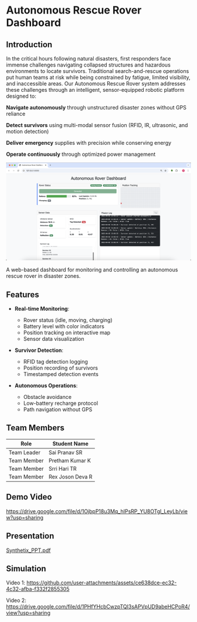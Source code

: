 # Autonomous Rescue Rover Dashboard

## Introduction
In the critical hours following natural disasters, first responders face immense challenges navigating collapsed structures and hazardous environments to locate survivors. Traditional search-and-rescue operations put human teams at risk while being constrained by fatigue, limited visibility, and inaccessible areas. Our Autonomous Rescue Rover system addresses these challenges through an intelligent, sensor-equipped robotic platform designed to:

**Navigate autonomously** through unstructured disaster zones without GPS reliance

**Detect survivors** using multi-modal sensor fusion (RFID, IR, ultrasonic, and motion detection)

**Deliver emergency** supplies with precision while conserving energy

**Operate continuously** through optimized power management

![Dashboard Screenshot](https://github.com/Srsp-coder/-Autonomous-Rescue-Rover/blob/main/images/Dashboard.png) <!-- Add actual screenshot if available -->

A web-based dashboard for monitoring and controlling an autonomous rescue rover in disaster zones.

## Features

- **Real-time Monitoring**:
  - Rover status (idle, moving, charging)
  - Battery level with color indicators
  - Position tracking on interactive map
  - Sensor data visualization

- **Survivor Detection**:
  - RFID tag detection logging
  - Position recording of survivors
  - Timestamped detection events

- **Autonomous Operations**:
  - Obstacle avoidance
  - Low-battery recharge protocol
  - Path navigation without GPS

## Team Members
| Role                | Student Name      |
| ------------------- | ----------------- |
|     Team Leader     | Sai Pranav SR     |
| Team Member         |  Pretham Kumar K  |
| Team Member         | Srri Hari TR      |
| Team Member         |Rex Joson Deva R   |


## Demo Video

https://drive.google.com/file/d/1OjbpP18u3Mq_hIPsRP_YU8OTgl_LeyLb/view?usp=sharing


## Presentation
[Synthetix_PPT.pdf](https://github.com/user-attachments/files/19566034/Synthetix_PPT.pdf)

## Simulation
Video 1:
https://github.com/user-attachments/assets/ce638dce-ec32-4c32-afba-f332f2855305

Video 2:
https://drive.google.com/file/d/1PHfYHcbCwzpTQI3sAPVpUD9abeHCPoR4/view?usp=sharing
